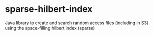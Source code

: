 # sparse-hilbert-index
Java library to create and search random access files (including in S3) using the space-filling hilbert index (sparse) 
